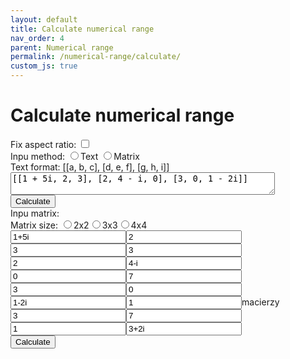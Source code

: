 ```yaml
---
layout: default
title: Calculate numerical range
nav_order: 4
parent: Numerical range
permalink: /numerical-range/calculate/
custom_js: true
---
```


# Calculate numerical range

<div id="wykres"></div>
<div id="leftPanel">
  <div id="aspectSwitch">
      Fix aspect ratio:
      <input type="checkbox" id="aspect" name="aspect">
  </div>
  <div id="wprSwitch">
      Inpu method:
      <input type="radio" id="wprT" name="wpr" value="text" onclick="onWpr(true)"><label for="wprT">Text</label>
      <input type="radio" id="wprM" name="wpr" value="matrix" onclick="onWpr(false)"><label for="wprM">Matrix</label>
  </div>
  <div class="wejscie" id="tInput">
      Text format: [[a, b, c], [d, e, f], [g, h, i]]<br>
      <textarea id="we2" cols="50">[[1 + 5i, 2, 3], [2, 4 - i, 0], [3, 0, 1 - 2i]]</textarea><br>
      <input type="button" value="Calculate" id="przelicz2" onclick="onPrzelicz2()"/>
  </div>
  <div class="wejscie" id="mInput">
      Inpu matrix:<br>
      Matrix size: <input type="radio" id="radio2" name="radio" value="2" onclick="onRadio(2)"><label for="radio2">2x2</label><input type="radio" id="radio3" name="radio" value="3" onclick="onRadio(3)"><label for="radio3">3x3</label><input type="radio" id="radio4" name="radio" value="4" onclick="onRadio(4)"><label for="radio3">4x4</label>
      <div class="matrix"><input class="cell" type="text" id="a00" value="1+5i"><input class="cell" type="text" id="a10" value="2"><input class="cell" type="text" id="a20" value="3"><input class="cell" type="text" id="a30" value="3">
      <br><input class="cell" type="text" id="a01" value="2"><input class="cell" type="text" id="a11" value="4-i"><input class="cell" type="text" id="a21" value="0"><input class="cell" type="text" id="a31" value="7">
      <br><input class="cell" type="text" id="a02" value="3"><input class="cell" type="text" id="a12" value="0"><input class="cell" type="text" id="a22" value="1-2i"><input class="cell" type="text" id="a32" value="1">macierzy
      <br><input class="cell" type="text" id="a03" value="3"><input class="cell" type="text" id="a13" value="7"><input class="cell" type="text" id="a23" value="1"><input class="cell" type="text" id="a33" value="3+2i"> 
      </div>
      <input type="button" value="Calculate" id="przelicz" onclick="onPrzelicz()"/>
  </div>
  <div id="results" style="display: none;"></div>
</div>

<script>
    document.getElementById('radio3').checked = true;
    onRadio(3);
    document.getElementById('wprT').checked = true;
    onWpr(true);   
</script>